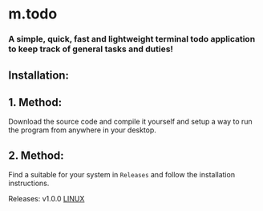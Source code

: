# m.todo
### A simple, quick, fast and lightweight terminal todo application to keep track of general tasks and duties!

## Installation:
## 1. Method:
   Download the source code and compile it yourself and setup a way
   to run the program from anywhere in your desktop.
## 2. Method:
   Find a suitable for your system in `Releases` and follow the installation instructions.

Releases:
v1.0.0
[ LINUX ](https://github.com/xMo-101/m.todo/releases/tag/v1.0.0)

